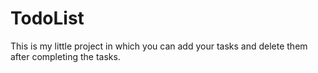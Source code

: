 # TodoList
This is my little project in which you can add your tasks and delete them after completing the tasks.
